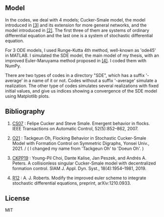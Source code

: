 ## Model
In the codes, we deal with 4 models; Cucker-Smale model, the model introduced in [[3]][(CKPP19)] and its extension for more general networks, and the model introduced in [[2]][(O21)]. The first three of them are systems of ordinary differential equation and the last one is a system of stochastic differential equation.

For 3 ODE models, I used Runge-Kutta 4th method, well-known as 'ode45' in MATLAB. I simulated the SDE model, the main model of my thesis, with an improved Euler-Maruyama method proposed in [[4]][(R12)]. I coded them with NumPy.  

There are two types of codes in a directory "SDE", which has a suffix '-average' in a name of it or not. Codes without a suffix '-average' simulate a realization. The other type of codes simulates several realizations with fixed initial values, and give us indices showing a convergence of the SDE model using Matplotlib plots.

## Bibliography

1. [CS07][(CS07)] : Felipe Cucker and Steve Smale. Emergent behavior in flocks. IEEE Transactions
on Automatic Control, 52(5):852–862, 2007.

2. [O21][(O21)] : Tackgeun Oh, Flocking Behavior in Stochastic Cucker-Smale Model with Formation Control on Symmetric Digraphs, Yonsei Univ., 2021.
/ ( I changed my name from 'Tackgeun Oh' to 'Doeun Oh'. )

3. [CKPP19][(CKPP19)] : Young-Pil Choi, Dante Kalise, Jan Peszek, and Andrés A. Peters. A collisionless
singular Cucker-Smale model with decentralized formation control. SIAM J.
Appl. Dyn. Syst., 18(4):1954–1981, 2019.

4. [R12][(R12)] : A. J. Roberts. Modify the improved euler scheme to integrate stochastic differential equations, preprint, arXiv:1210.0933.

## License

MIT

[(CS07)]: https://ieeexplore.ieee.org/document/4200853 "CS07"
[(O21)]: http://www.riss.kr/link?id=T15771814 "O21"
[(CKPP19)]: https://arxiv.org/abs/1807.05177 "CKPP19"
[(R12)]: https://arxiv.org/abs/1210.0933 "R12"
